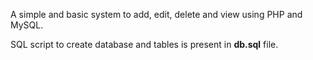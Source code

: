A simple and basic system to add, edit, delete and view using PHP and MySQL. 

SQL script to create database and tables is present in **db.sql** file.

